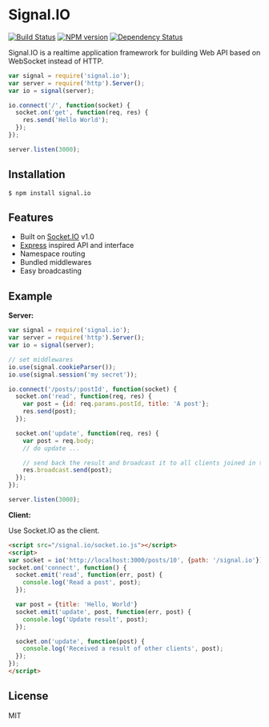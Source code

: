 # Signal.IO
[![Build Status](https://travis-ci.org/nkzawa/signal.io.png?branch=master)](https://travis-ci.org/nkzawa/signal.io)
[![NPM version](https://badge.fury.io/js/signal.io.png)](http://badge.fury.io/js/signal.io)
[![Dependency Status](https://gemnasium.com/nkzawa/signal.io.png)](https://gemnasium.com/nkzawa/signal.io)

Signal.IO is a realtime application framewrork for building Web API based on WebSocket instead of HTTP.

```js
var signal = require('signal.io');
var server = require('http').Server();
var io = signal(server);

io.connect('/', function(socket) {
  socket.on('get', function(req, res) {
    res.send('Hello World');
  });
});

server.listen(3000);
```

## Installation
    $ npm install signal.io

## Features
* Built on [Socket.IO](https://github.com/learnboost/socket.io) v1.0
* [Express](https://github.com/visionmedia/express) inspired API and interface
* Namespace routing
* Bundled middlewares
* Easy broadcasting

## Example

**Server:**
```js
var signal = require('signal.io');
var server = require('http').Server();
var io = signal(server);

// set middlewares
io.use(signal.cookieParser());
io.use(signal.session('my secret'));

io.connect('/posts/:postId', function(socket) {
  socket.on('read', function(req, res) {
    var post = {id: req.params.postId, title: 'A post'};
    res.send(post);
  });

  socket.on('update', function(req, res) {
    var post = req.body;
    // do update ...

    // send back the result and broadcast it to all clients joined in the same namespace.
    res.broadcast.send(post);
  });
});

server.listen(3000);
```

**Client:**

Use Socket.IO as the client.

```html
<script src="/signal.io/socket.io.js"></script>
<script>
var socket = io('http://localhost:3000/posts/10', {path: '/signal.io'});
socket.on('connect', function() {
  socket.emit('read', function(err, post) {
    console.log('Read a post', post);
  });

  var post = {title: 'Hello, World'}
  socket.emit('update', post, function(err, post) {
    console.log('Update result', post);
  });

  socket.on('update', function(post) {
    console.log('Received a result of other clients', post);
  });
});
</script>
```

## License
MIT

